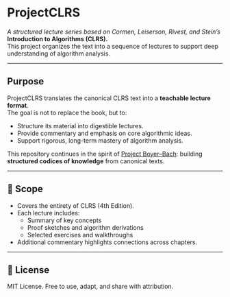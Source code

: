 # ProjectCLRS  

*A structured lecture series based on Cormen, Leiserson, Rivest, and Stein’s* **Introduction to Algorithms (CLRS).**  
This project organizes the text into a sequence of lectures to support deep understanding of algorithm analysis.  

---

## Purpose  

ProjectCLRS translates the canonical CLRS text into a **teachable lecture format**.  
The goal is not to replace the book, but to:  
- Structure its material into digestible lectures.  
- Provide commentary and emphasis on core algorithmic ideas.  
- Support rigorous, long-term mastery of algorithm analysis.  

This repository continues in the spirit of [Project Boyer–Bach](https://github.com/HC097/ProjectBoyerBach): building **structured codices of knowledge** from canonical texts.  

---

## 🎯 Scope  

- Covers the entirety of CLRS (4th Edition).  
- Each lecture includes:  
  - Summary of key concepts  
  - Proof sketches and algorithm derivations  
  - Selected exercises and walkthroughs  
- Additional commentary highlights connections across chapters.
  
---

## 📜 License  

MIT License. Free to use, adapt, and share with attribution.  
